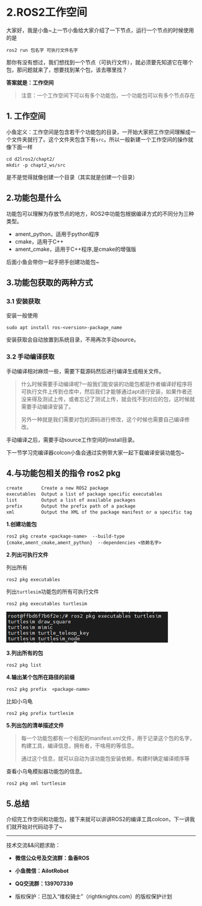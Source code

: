 # 2.ROS2工作空间

大家好，我是小鱼~上一节小鱼给大家介绍了一下节点，运行一个节点的时候使用的是

```
ros2 run 包名字 可执行文件名字
```

那你有没有想过，我们想找到一个节点（可执行文件），就必须要先知道它在哪个包，那问题就来了，想要找到某个包，该去哪里找？

**答案就是：工作空间**

> 注意：一个工作空间下可以有多个功能包，一个功能包可以有多个节点存在

## 1. 工作空间

小鱼定义：工作空间是包含若干个功能包的目录，一开始大家把工作空间理解成一个文件夹就行了。这个文件夹包含下有`src`。所以一般新建一个工作空间的操作就像下面一样

```shell
cd d2lros2/chapt2/
mkdir -p chapt2_ws/src
```

是不是觉得就像创建一个目录（其实就是创建一个目录）

## 2.功能包是什么

功能包可以理解为存放节点的地方，ROS2中功能包根据编译方式的不同分为三种类型。

- ament_python，适用于python程序
- cmake，适用于C++
- ament_cmake，适用于C++程序,是cmake的增强版

后面小鱼会带你一起手把手创建功能包~



## 3.功能包获取的两种方式

### 3.1 安装获取

安装一般使用

```
sudo apt install ros-<version>-package_name
```

安装获取会自动放置到系统目录，不用再次手动source。

### 3.2 手动编译获取

手动编译相对麻烦一些，需要下载源码然后进行编译生成相关文件。

> 什么时候需要手动编译呢?一般我们能安装的功能包都是作者编译好程序将可执行文件上传到仓库中，然后我们才能够通过apt进行安装，如果作者还没来得及测试上传，或者忘记了测试上传，就会找不到对应的包，这时候就需要手动编译安装了。
>
> 另外一种就是我们需要对包的源码进行修改，这个时候也需要自己编译修改。

手动编译之后，需要手动source工作空间的install目录。

下一节学习完编译器colcon小鱼会通过实例带大家一起下载编译安装功能包~



## 4.与功能包相关的指令 ros2 pkg

```
create       Create a new ROS2 package
executables  Output a list of package specific executables
list         Output a list of available packages
prefix       Output the prefix path of a package
xml          Output the XML of the package manifest or a specific tag
```

**1.创建功能包**

```
ros2 pkg create <package-name>  --build-type  {cmake,ament_cmake,ament_python}  --dependencies <依赖名字>
```



**2.列出可执行文件**

 列出所有

```
ros2 pkg executables
```

列出`turtlesim`功能包的所有可执行文件

```
ros2 pkg executables turtlesim
```

![image-20210915172702101](2.功能包与工作空间/imgs/image-20210915172702101.png)

**3.列出所有的包**

```
ros2 pkg list
```



**4.输出某个包所在路径的前缀**

```
ros2 pkg prefix  <package-name>
```

比如小乌龟

```
ros2 pkg prefix turtlesim
```



**5.列出包的清单描述文件**

> 每一个功能包都有一个标配的manifest.xml文件，用于记录这个包的名字，构建工具，编译信息，拥有者，干啥用的等信息。
>
> 通过这个信息，就可以自动为该功能包安装依赖，构建时确定编译顺序等

查看小乌龟模拟器功能包的信息。

```
ros2 pkg xml turtlesim 
```



## 5.总结

介绍完工作空间和功能包，接下来就可以讲讲ROS2的编译工具colcon，下一讲我们就开始对代码动手了~



--------------

技术交流&&问题求助：

- **微信公众号及交流群：鱼香ROS**
- **小鱼微信：AiIotRobot**
- **QQ交流群：139707339**

- 版权保护：已加入“维权骑士”（rightknights.com）的版权保护计划
